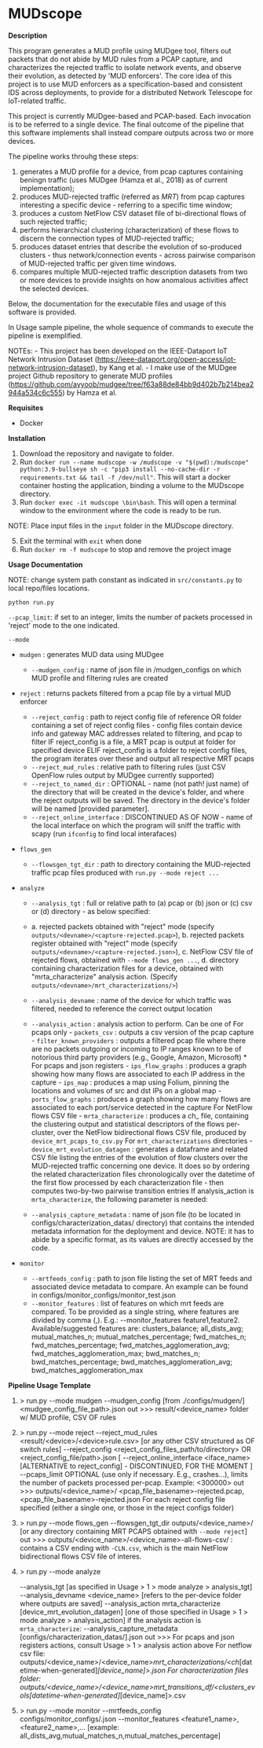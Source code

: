 # MUDscope


**Description**

This program generates a MUD profile using MUDgee tool, filters out packets that do not abide by MUD rules from a PCAP capture, and characterizes the rejected traffic to isolate network events, and observe their evolution, as detected by 'MUD enforcers'. The core idea of this project is to use MUD enforcers as a specification-based and consistent IDS across deployments, to provide for a distributed Network Telescope for IoT-related traffic.

This project is currently MUDgee-based and PCAP-based. Each invocation is to be referred to a single device. The final outcome of the pipeline that this software implements shall instead compare outputs across two or more devices.

The pipeline works throuhg these steps:
1. generates a MUD profile for a device, from pcap captures containing beningn traffic (uses MUDgee (Hamza et al., 2018) as of current implementation);
2. produces MUD-rejected traffic (referred as _MRT_) from pcap captures interesting a specific device - referring to a specific time window;
3. produces a custom NetFlow CSV dataset file of bi-directional flows of such rejected traffic;
4. performs hierarchical clustering (characterization) of these flows to discern the connection types of MUD-rejected traffic;
5. produces dataset entries that describe the evolution of so-produced clusters - thus network/connection events - across pairwise comparison of MUD-rejected traffic per given time windows.
6. compares multiple MUD-rejected traffic description datasets from two or more devices to provide insights on how anomalous activities affect the selected devices.

Below, the documentation for the executable files and usage of this software is provided.

In Usage sample pipeline, the whole sequence of commands to execute the pipeline is exemplified.

NOTEs:
    - This project has been developed on the IEEE-Dataport IoT Network Intrusion Dataset (https://ieee-dataport.org/open-access/iot-network-intrusion-dataset), by Kang et al.
    - I make use of the MUDgee project Github repository to generate MUD profiles (https://github.com/ayyoob/mudgee/tree/f63a88de84bb9d402b7b214bea2944a534c6c555) by Hamza et al.


**Requisites**

- Docker


**Installation**

1. Download the repository and navigate to folder.
2. Run ``docker run --name mudscope -w /mudscope -v "$(pwd):/mudscope" python:3.9-bullseye sh -c "pip3 install --no-cache-dir -r requirements.txt && tail -f /dev/null"``. This will start a docker container hosting the application, binding a volume to the MUDscope directory.
3. Run ``docker exec -it mudscope \bin\bash``. This will open a terminal window to the environment where the code is ready to be run.

NOTE: Place input files in the ``input`` folder in the MUDscope directory.

5. Exit the terminal with ``exit`` when done
6. Run ``docker rm -f mudscope`` to stop and remove the project image


**Usage Documentation**

NOTE: change system path constant as indicated in ``src/constants.py`` to local repo/files locations.


``python run.py``

``--pcap_limit``: if set to an integer, limits the number of packets processed in 'reject' mode to the one indicated.

``--mode`` 

- ``mudgen`` : generates MUD data using MUDgee
    - ``--mudgen_config`` : name of json file in /mudgen_configs on which MUD profile and filtering rules are created

- ``reject`` : returns packets filtered from a pcap file by a virtual MUD enforcer
    - ``--reject_config`` : path to reject config file of reference OR folder containing a set of reject config files - config files contain device info and gateway MAC addresses related to filtering, and pcap to filter
         IF reject_config is a file, a MRT pcap is output at folder for specified device
         ELIF reject_config is a folder to reject config files, the program iterates over these and output all respective MRT pcaps
    - ``--reject_mud_rules`` : relative path to filtering rules (just CSV OpenFlow rules output by MUDgee currently supported)
    - ``--reject_to_named_dir`` : OPTIONAL - name (not path! just name) of the directory that will be created in the device's folder, and where the reject outputs will be saved. The directory in the device's folder will be named <devname>[provided parameter].
    - ``--reject_online_interface`` : DISCONTINUED AS OF NOW - name of the local interface on which the program will sniff the traffic with scapy (run ``ifconfig`` to find local interafaces)

- ``flows_gen``
    - ``--flowsgen_tgt_dir`` : path to directory containing the MUD-rejected traffic pcap files produced with ``run.py --mode reject ...``

- ``analyze``
    - ``--analysis_tgt`` : full or relative path to (a) pcap or (b) json or (c) csv or (d) directory - as below specified:
    - 
        a. rejected packets obtained with "reject" mode (specify ``outputs/<devname>/<capture-rejected.pcap>``),
        b. rejected packets register obtained with "reject" mode (specify ``outputs/<devname>/<capture-rejected.json>``),
        c. NetFlow CSV file of rejected flows, obtained with ``--mode flows_gen ...``,
        d. directory containing characterization files for a device, obtained with "mrta_characterize" analysis action. (Specify ``outputs/<devname>/mrt_characterizations/>``)

    - ``--analysis_devname`` : name of the device for which traffic was filtered, needed to reference the correct output location
    - ``--analysis_action`` : analysis action to perform. Can be one of 
            For pcaps only
            - ``packets_csv`` : outputs a csv version of the pcap capture
            - ``filter_known_providers`` : outputs a filtered pcap file where there are no packets outgoing or incoming to IP ranges known to be of notorious third party providers (e.g., Google, Amazon, Microsoft)
            * For pcaps and json registers
            - ``ips_flow_graphs`` : produces a graph showing how many flows are associated to each IP address in the capture
            - ``ips_map`` : produces a map using Folium, pinning the locations and volumes of src and dst IPs on a global map
            - ``ports_flow_graphs`` : produces a graph showing how many flows are associated to each port/service detected in the capture
            For NetFlow flows CSV file
            - ``mrta_characterize`` : produces a ch_ file, containing the clustering output and statistical descriptors of the flows per-cluster, over the NetFlow bidirectional flows CSV file, produced by ``device_mrt_pcaps_to_csv.py``
            For ``mrt_characterizations`` directories
            - ``device_mrt_evolution_datagen`` : generates a dataframe and related CSV file listing the entries of the evolution of flow clusters over the MUD-rejected traffic concerning one device. It does so by ordering the related characterization files chronologically over the datetime of the first flow processed by each characterization file - then computes two-by-two pairwise transition entries
    If analysis_action is ``mrta_characterize``, the following parameter is needed:
    - ``--analysis_capture_metadata`` : name of json file (to be located in configs/characterization_datas/ directory) that contains the intended metadata information for the deployment and device. NOTE: it has to abide by a specific format, as its values are directly accessed by the code.

- ``monitor``
    - ``--mrtfeeds_config`` : path to json file listing the set of MRT feeds and associated device metadata to compare. An example can be found in configs/monitor_configs/monitor_test.json
    - ``--monitor_features`` : list of features on which mrt feeds are compared. To be provided as a single string, where features are divided by comma (,). E.g.: --monitor_features feature1,feature2. Available/suggested features are: clusters_balance;
    all_dists_avg;
    mutual_matches_n;
    mutual_matches_percentage;
    fwd_matches_n;
    fwd_matches_percentage;
    fwd_matches_agglomeration_avg;
    fwd_matches_agglomeration_max;
    bwd_matches_n;
    bwd_matches_percentage;
    bwd_matches_agglomeration_avg;
    bwd_matches_agglomeration_max


**Pipeline Usage Template**

1. \> run.py --mode mudgen 
    --mudgen_config [from ./configs/mudgen/]<mudgee_config_file_path>.json
    out \>\>\>
        result/<device_name> folder w/ MUD profile, CSV OF rules


2. \> run.py --mode reject 
    --reject_mud_rules <result/<device\>/<device\>rule.csv> [or any other CSV structured as OF switch rules] 
    --reject_config <reject_config_files_path/to/directory> OR <reject_config_file/path>.json
    [ --reject_online_interface <iface_name> [ALTERNATIVE to reject_config] - DISCONTINUED, FOR THE MOMENT ]
    --pcaps_limit OPTIONAL (use only if necessary. E.g., crashes...), limits the number of packets processed per-pcap. Example: <300000>
    out \>\>\> 
        outputs/<device_name>/
            <pcap_file_basename>-rejected.pcap,
            <pcap_file_basename>-rejected.json
        For each reject config file specified (either a single one, or those in the reject configs folder)


3. \> run.py --mode flows_gen
    --flowsgen_tgt_dir outputs/<device_name>/ [or any directory containing MRT PCAPS obtained with ``--mode reject``]
    out \>\>\>
        outputs/<device_name>/<device_name>-all-flows-csv/ : contains a CSV ending with ``-CLN.csv``, which is the main NetFlow bidirectional flows CSV file of interes.


4. \> run.py --mode analyze

    --analysis_tgt [as specified in Usage > 1 > mode analyze > analysis_tgt]
    --analysis_devname <device_name> [refers to the per-device folder where outputs are saved]
    --analysis_action mrta_characterize [device_mrt_evolution_datagen] [one of those specified in Usage > 1 > mode analyze > analysis_action]
    if the analysis action is ``mrta_characterize``:
    --analysis_capture_metadata [configs/characterization_datas/]<capture-metadata-file>.json
    out \>\>\>
        For pcaps and json registers actions, consult Usage > 1 > analysis action above
        For netflow csv file:
            outputs/<device_name>/<device_name>_mrt_characterizations/<ch_[datetime-when-generated]_[device_name]>.json
        For characterization files folder:
            outputs/<device_name>/<device_name>_mrt_transitions_df/<clusters_evols_[datetime-when-generated]_[device_name]>.csv


5. \> run.py --mode monitor
    --mrtfeeds_config configs/monitor_configs/<file>.json
    --monitor_features <feature1_name>,<feature2_name>,... [example: all_dists_avg,mutual_matches_n,mutual_matches_percentage]
